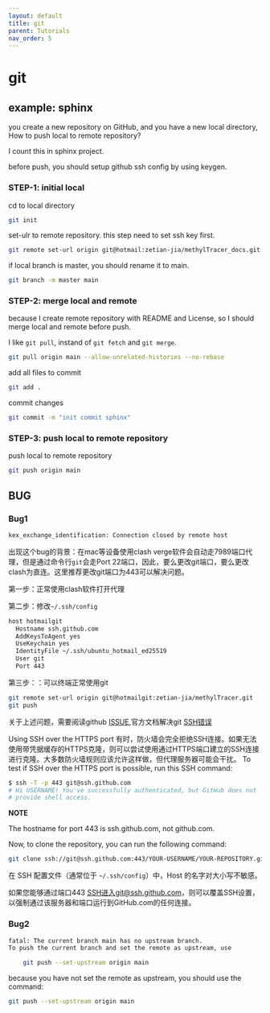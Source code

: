 ```yaml
---
layout: default
title: git
parent: Tutorials
nav_order: 5
---
```


# git



## example: sphinx

you create a new repository on GitHub, and you have a new local directory, How to push local to remote repository?

I count this in sphinx project.

before push, you should setup github ssh config by using keygen.

### STEP-1: initial local

cd to local directory

```bash
git init
```

set-ulr to remote repository. this step need to set ssh key first.

```bash
git remote set-url origin git@hotmail:zetian-jia/methylTracer_docs.git
```

if local branch is master, you should rename it to main.

```bash
git branch -m master main
```

### STEP-2: merge local and remote

because I create remote repository with README and License, so I should merge local and remote before push.

I like `git pull`, instand of `git fetch` and `git merge`.

```bash
git pull origin main --allow-unrelated-histories --no-rebase
```

add all files to commit

```bash
git add .
```

commit changes

```bash
git commit -m "init commit sphinx"
```

### STEP-3: push local to remote repository

push local to remote repository

```bash
git push origin main
```

## BUG

### Bug1

```bash
kex_exchange_identification: Connection closed by remote host
```

出现这个bug的背景：在mac等设备使用clash verge软件会自动走7989端口代理，但是通过命令行`git`会走Port 22端口，因此，要么更改git端口，要么更改clash为直连。这里推荐更改git端口为443可以解决问题。

第一步：正常使用clash软件打开代理

第二步：修改`~/.ssh/config`

```bash
host hotmailgit
  Hostname ssh.github.com
  AddKeysToAgent yes
  UseKeychain yes
  IdentityFile ~/.ssh/ubuntu_hotmail_ed25519
  User git
  Port 443
```

第三步：：可以终端正常使用git
```bash
git remote set-url origin git@hotmailgit:zetian-jia/methylTracer.git
git push
```

关于上述问题，需要阅读github [ISSUE](https://github.com/vernesong/OpenClash/issues/1960),官方文档解决git [SSH错误](https://docs.github.com/en/authentication/troubleshooting-ssh/using-ssh-over-the-https-port)

Using SSH over the HTTPS port
有时，防火墙会完全拒绝SSH连接。如果无法使用带凭据缓存的HTTPS克隆，则可以尝试使用通过HTTPS端口建立的SSH连接进行克隆。大多数防火墙规则应该允许这样做，但代理服务器可能会干扰。
To test if SSH over the HTTPS port is possible, run this SSH command:

```bash
$ ssh -T -p 443 git@ssh.github.com
# Hi USERNAME! You've successfully authenticated, but GitHub does not
# provide shell access.
```
**NOTE**

The hostname for port 443 is ssh.github.com, not github.com.

Now, to clone the repository, you can run the following command:
```bash
git clone ssh://git@ssh.github.com:443/YOUR-USERNAME/YOUR-REPOSITORY.git
```

在 SSH 配置文件（通常位于 `~/.ssh/config`）中，Host 的名字对大小写不敏感。

如果您能够通过端口443 SSH进入git@ssh.github.com，则可以覆盖SSH设置，以强制通过该服务器和端口运行到GitHub.com的任何连接。


### Bug2

```bash
fatal: The current branch main has no upstream branch.
To push the current branch and set the remote as upstream, use

    git push --set-upstream origin main
```

because you have not set the remote as upstream, you should use the command:

```bash
git push --set-upstream origin main
```



